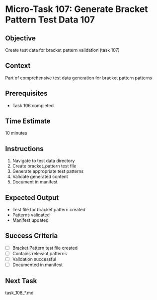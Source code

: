 # Micro-Task 107: Generate Bracket Pattern Test Data 107

## Objective
Create test data for bracket pattern validation (task 107)

## Context
Part of comprehensive test data generation for bracket pattern patterns

## Prerequisites
- Task 106 completed

## Time Estimate
10 minutes

## Instructions
1. Navigate to test data directory
2. Create bracket_pattern test file
3. Generate appropriate test patterns
4. Validate generated content
5. Document in manifest

## Expected Output
- Test file for bracket pattern created
- Patterns validated
- Manifest updated

## Success Criteria
- [ ] Bracket Pattern test file created
- [ ] Contains relevant patterns
- [ ] Validation successful
- [ ] Documented in manifest

## Next Task
task_108_*.md